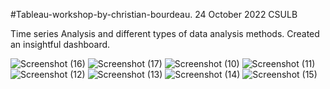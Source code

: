 #Tableau-workshop-by-christian-bourdeau. 24 October 2022 CSULB

Time series Analysis and different types of data analysis methods. Created an insightful dashboard.

![Screenshot (16)](https://user-images.githubusercontent.com/65147413/205396822-2f660a52-aae4-4b88-903b-2158c35c3e02.png)
![Screenshot (17)](https://user-images.githubusercontent.com/65147413/205396823-23fc9bff-a5f3-4cc4-b840-c23b849ce99d.png)
![Screenshot (10)](https://user-images.githubusercontent.com/65147413/205396826-6f243dd5-a26a-4f9a-9a68-2576f51ae142.png)
![Screenshot (11)](https://user-images.githubusercontent.com/65147413/205396828-b256cc9e-e707-42d7-9816-0bf97b6a16a5.png)
![Screenshot (12)](https://user-images.githubusercontent.com/65147413/205396830-91ee4c09-06ba-4ef9-b0e9-b66303f630f4.png)
![Screenshot (13)](https://user-images.githubusercontent.com/65147413/205396832-28dedb34-b8a6-4092-99d8-58c49338bf82.png)
![Screenshot (14)](https://user-images.githubusercontent.com/65147413/205396836-034034ee-f2fd-4f06-aabb-3e265f990a59.png)
![Screenshot (15)](https://user-images.githubusercontent.com/65147413/205396841-1e812f60-d093-40e6-ac25-2993d4057649.png)
